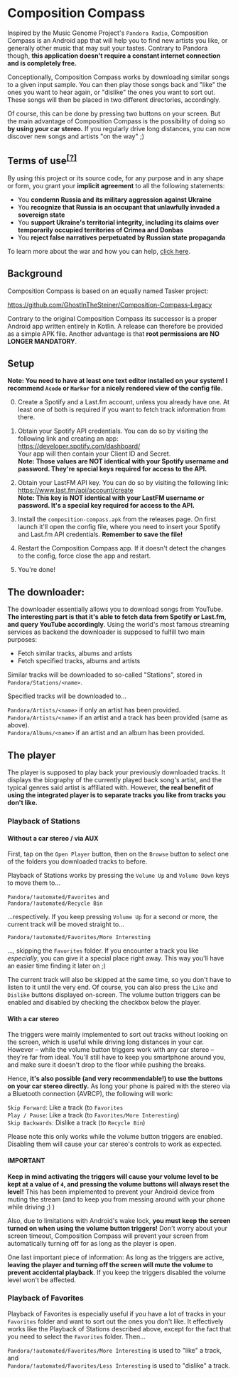 # Composition Compass

Inspired by the Music Genome Project's `Pandora Radio`, Composition Compass is an Android app that will help you to find new artists you like, or generally other music that may suit your tastes. Contrary to Pandora though, **this application doesn't require a constant internet connection and is completely free.**

Conceptionally, Composition Compass works by downloading similar songs to a given input sample. You can then play those songs back and "like" the ones you want to hear again, or "dislike" the ones you want to sort out. These songs will then be placed in two different directories, accordingly.

Of course, this can be done by pressing two buttons on your screen. But the main advantage of Composition Compass is the possibility of doing so **by using your car stereo.** If you regularly drive long distances, you can now discover new songs and artists "on the way" ;)


## Terms of use<sup>[[?]](https://github.com/Tyrrrz/.github/blob/master/docs/why-so-political.md)</sup>

By using this project or its source code, for any purpose and in any shape or form, you grant your **implicit agreement** to all the following statements:

- You **condemn Russia and its military aggression against Ukraine**
- You **recognize that Russia is an occupant that unlawfully invaded a sovereign state**
- You **support Ukraine's territorial integrity, including its claims over temporarily occupied territories of Crimea and Donbas**
- You **reject false narratives perpetuated by Russian state propaganda**

To learn more about the war and how you can help, [click here](https://www.comebackalive.in.ua).


## Background

Composition Compass is based on an equally named Tasker project:

https://github.com/GhostInTheSteiner/Composition-Compass-Legacy

Contrary to the original Composition Compass its successor is a proper Android app written entirely in Kotlin. A release can therefore be provided as a simple APK file. Another advantage is that **root permissions are NO LONGER MANDATORY**.


## Setup

**Note: You need to have at least one text editor installed on your system! I recommend `Acode` or `Markor` for a nicely rendered view of the config file.**

0. Create a Spotify and a Last.fm account, unless you already have one. At least one of both is required if you want to fetch track information from there.

1. Obtain your Spotify API credentials. You can do so by visiting the following link and creating an app:  
https://developer.spotify.com/dashboard/  
Your app will then contain your Client ID and Secret.  
**Note: Those values are NOT identical with your Spotify username and password. They're special keys required for access to the API.**

2. Obtain your LastFM API key. You can do so by visiting the following link:  
https://www.last.fm/api/account/create  
**Note: This key is NOT identical with your LastFM username or password. It's a special key required for access to the API.**

3. Install the `composition-compass.apk` from the releases page. On first launch it'll open the config file, where you need to insert your Spotify and Last.fm API credentials. **Remember to save the file!**

4. Restart the Composition Compass app. If it doesn't detect the changes to the config, force close the app and restart.

4. You're done!


## The downloader:

The downloader essentially allows you to download songs from YouTube. **The interesting part is that it's able to fetch data from Spotify or Last.fm, and query YouTube accordingly**. Using the world's most famous streaming services as backend the downloader is supposed to fulfill two main purposes:

- Fetch similar tracks, albums and artists  
- Fetch specified tracks, albums and artists  

Similar tracks will be downloaded to so-called "Stations", stored in `Pandora/Stations/<name>`.

Specified tracks will be downloaded to...

`Pandora/Artists/<name>` if only an artist has been provided.  
`Pandora/Artists/<name>` if an artist and a track has been provided (same as above).  
`Pandora/Albums/<name>` if an artist and an album has been provided.  


## The player

The player is supposed to play back your previously downloaded tracks. It displays the biography of the currently played back song's artist, and the typical genres said artist is affiliated with. However, **the real benefit of using the integrated player is to separate tracks you like from tracks you don't like.**


### Playback of Stations

#### Without a car stereo / via AUX

First, tap on the `Open Player` button, then on the `Browse` button to select one of the folders you downloaded tracks to before.

Playback of Stations works by pressing the `Volume Up` and `Volume Down` keys to move them to...

`Pandora/!automated/Favorites` and  
`Pandora/!automated/Recycle Bin`

...respectively. If you keep pressing `Volume Up` for a second or more, the current track will be moved straight to...

`Pandora/!automated/Favorites/More Interesting`  

..., skipping the `Favorites` folder. If you encounter a track you like *especially*, you can give it a special place right away. This way you'll have an easier time finding it later on ;)

The current track will also be skipped at the same time, so you don't have to listen to it until the very end. Of course, you can also press the `Like` and `Dislike` buttons displayed on-screen. The volume button triggers can be enabled and disabled by checking the checkbox below the player.

#### With a car stereo

The triggers were mainly implemented to sort out tracks without looking on the screen, which is useful while driving long distances in your car. However – while the volume button triggers work with any car stereo – they're far from ideal. You'll still have to keep you smartphone around you, and make sure it doesn't drop to the floor while pushing the breaks.

Hence, **it's also possible (and very recommendable!) to use the buttons on your car stereo directly.** As long your phone is paired with the stereo via a Bluetooth connection (AVRCP), the following will work:

`Skip Forward`: Like a track (to `Favorites`  
`Play / Pause`: Like a track (to `Favorites/More Interesting`)  
`Skip Backwards`: Dislike a track (to `Recycle Bin`)  

Please note this only works while the volume button triggers are enabled. Disabling them will cause your car stereo's controls to work as expected.


#### IMPORTANT

**Keep in mind activating the triggers will cause your volume level to be kept at a value of `4`, and pressing the volume buttons will always reset the level!** This has been implemented to prevent your Android device from muting the stream (and to keep you from messing around with your phone while driving ;) )

Also, due to limitations with Android's wake lock, **you must keep the screen turned on when using the volume button triggers!** Don't worry about your screen timeout, Composition Compass will prevent your screen from automatically turning off for as long as the player is open.

One last important piece of information: As long as the triggers are active, **leaving the player and turning off the screen will mute the volume to prevent accidental playback**. If you keep the triggers disabled the volume level won't be affected.


### Playback of Favorites
 
Playback of Favorites is especially useful if you have a lot of tracks in your `Favorites` folder and want to sort out the ones you don't like. It effectively works like the Playback of Stations described above, except for the fact that you need to select the `Favorites` folder. Then...

`Pandora/!automated/Favorites/More Interesting` is used to "like" a track, and  
`Pandora/!automated/Favorites/Less Interesting` is used to "dislike" a track.  
